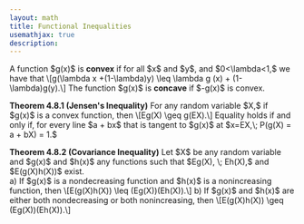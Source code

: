 ```yaml
---
layout: math
title: Functional Inequalities
usemathjax: true
description:
---
```


<p class="box def">
A function $g(x)$ is <strong>convex</strong> if for all $x$ and $y$, and $0<\lambda<1,$ we have that 
\[g(\lambda x +(1-\lambda)y) \leq \lambda g (x) + (1-\lambda)g(y).\]  The function $g(x)$ is <strong>concave</strong> if $-g(x)$ is convex.
</p>

<p class="box theorem">
<strong>Theorem 4.8.1 (Jensen's Inequality)</strong>
For any random variable $X,$ if $g(x)$ is a convex function, then 
\[Eg(X) \geq g(EX).\]
Equality holds if and only if, for every line $a + bx$ that is tangent to $g(x)$ at $x=EX,\; P(g(X) = a + bX) = 1.$
</p>

<p class="box theorem">
<strong>Theorem 4.8.2 (Covariance Inequality)</strong>
Let $X$ be any random variable and $g(x)$ and $h(x)$ any functions such that $Eg(X), \; Eh(X),$ and $E(g(X)h(X))$ exist. <br>
a) If $g(x)$ is a nondecreasing function and $h(x)$ is a nonincreasing function, then 
\[E(g(X)h(X)) \leq (Eg(X))(Eh(X)).\]
b) If $g(x)$ and $h(x)$ are either both nondecreasing or both nonincreasing, then 
\[E(g(X)h(X)) \geq (Eg(X))(Eh(X)).\]
</p>